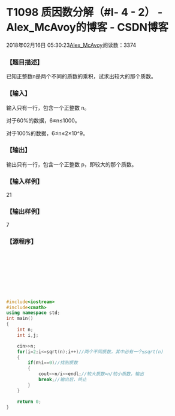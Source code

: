 # T1098	质因数分解（#Ⅰ- 4 - 2） - Alex_McAvoy的博客 - CSDN博客





2018年02月16日 05:30:23[Alex_McAvoy](https://me.csdn.net/u011815404)阅读数：3374








### 【题目描述】



已知正整数n是两个不同的质数的乘积，试求出较大的那个质数。

### 【输入】



输入只有一行，包含一个正整数 n。

对于60%的数据，6≤n≤1000。

对于100%的数据，6≤n≤2×10^9。

### 【输出】

输出只有一行，包含一个正整数 p，即较大的那个质数。

### 【输入样例】


21


### 【输出样例】

7

### 【源程序】


```cpp

```

```cpp

```

```cpp

```

```cpp

```

```cpp

```

```cpp

```

```cpp

```

```cpp

```

```cpp

```

```cpp
#include<iostream>
#include<cmath>
using namespace std;
int main()
{
	int n;
	int i,j;

	cin>>n;
	for(i=2;i<=sqrt(n);i++)//两个不同质数，其中必有一个≤sqrt(n)
	{
		if(n%i==0)//找到质数
		{
			cout<<n/i<<endl;//较大质数=n/较小质数，输出
			break;//输出后，终止
		}
	}

 	return 0;
}
```




